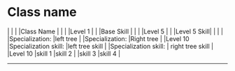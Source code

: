 #   Class name

|   |   |   |Class Name   |   |   |
|Level 1   |   |   |Base Skill   |   |   |
|Level 5   |   |   |Level 5 Skill|   |   |
|   |Specialization:   |left tree   |   |Specialization:   |Right tree   |
|Level 10   |Specialization skill:   |left tree skill   |   |Specialization skill:   | right tree skill   |
|Level 10   |skill 1    |skill 2   |   |skill 3   |skill 4   |

---